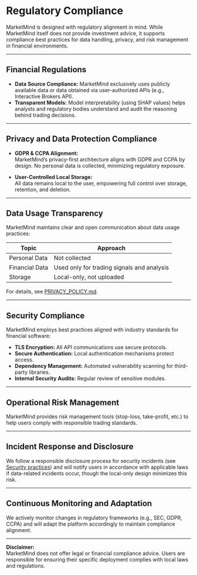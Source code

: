 # Regulatory Compliance

MarketMind is designed with regulatory alignment in mind. While MarketMind itself does not provide investment advice, it supports compliance best practices for data handling, privacy, and risk management in financial environments.

---

## Financial Regulations

- **Data Source Compliance:** MarketMind exclusively uses publicly available data or data obtained via user-authorized APIs (e.g., Interactive Brokers API).  
- **Transparent Models:** Model interpretability (using SHAP values) helps analysts and regulatory bodies understand and audit the reasoning behind trading decisions.

---

## Privacy and Data Protection Compliance

- **GDPR & CCPA Alignment:**  
MarketMind’s privacy-first architecture aligns with GDPR and CCPA by design. No personal data is collected, minimizing regulatory exposure.

- **User-Controlled Local Storage:**  
All data remains local to the user, empowering full control over storage, retention, and deletion.

---

## Data Usage Transparency

MarketMind maintains clear and open communication about data usage practices:

| Topic          | Approach                  |
|----------------|---------------------------|
| Personal Data  | Not collected             |
| Financial Data | Used only for trading signals and analysis |
| Storage        | Local-only, not uploaded  |

For details, see [PRIVACY_POLICY.md](PRIVACY_POLICY.md).

---

## Security Compliance

MarketMind employs best practices aligned with industry standards for financial software:

- **TLS Encryption:** All API communications use secure protocols.
- **Secure Authentication:** Local authentication mechanisms protect access.
- **Dependency Management:** Automated vulnerability scanning for third-party libraries.
- **Internal Security Audits:** Regular review of sensitive modules.

---

## Operational Risk Management

MarketMind provides risk management tools (stop-loss, take-profit, etc.) to help users comply with responsible trading standards.

---

## Incident Response and Disclosure

We follow a responsible disclosure process for security incidents (see [Security practices](SECURITY.html)) and will notify users in accordance with applicable laws if data-related incidents occur, though the local-only design minimizes this risk.

---

## Continuous Monitoring and Adaptation

We actively monitor changes in regulatory frameworks (e.g., SEC, GDPR, CCPA) and will adapt the platform accordingly to maintain compliance alignment.

---

**Disclaimer:**  
MarketMind does not offer legal or financial compliance advice. Users are responsible for ensuring their specific deployment complies with local laws and regulations.